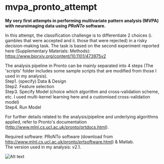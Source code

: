 # mvpa_pronto_attempt

**My very first attempts in performing multivariate pattern analysis (MVPA) with neuroimaging data using *PRoNTo* software.** <br/>

In this attempt, the classification challenge is to differentiate 2 choices (i. gambles that were accepted and ii. those that were rejected) in a risky decision-making task. The task is based on the second experiment reported here (Supplementary Materials: Methods): https://www.biorxiv.org/content/10.1101/473975v2

The analysis pipeline in Pronto can be mainly separated into 4 steps (The 'scripts' folder includes some sample scripts that are modified from those I used in my analysis). <br/>
Step1. (specify) Data & Design <br/>
Step2. Feature selection <br/>
Step3. Specify Model (choice which algorithm and cross-validation scheme, etc. I used multi-kernel learning here and a customised cross-validation model) <br/>
Step4. Run Model <br/>

For further details related to the analysis/pipeline and underlying algorithms applied, refer to Pronto's documentation (http://www.mlnl.cs.ucl.ac.uk/pronto/prtdocs.html). <br/>

Required software: PRoNTo software (download from http://www.mlnl.cs.ucl.ac.uk/pronto/prtsoftware.html) & Matlab. <br/>
The version used in my analysis: v2.1.

![Alt text](img.jpg?raw=true "Title")
